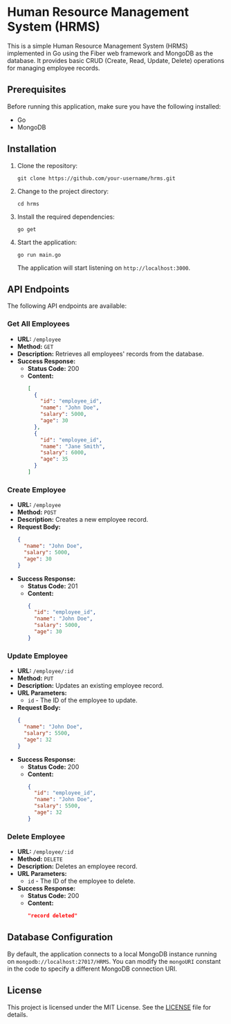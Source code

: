 # Human Resource Management System (HRMS)

This is a simple Human Resource Management System (HRMS) implemented in Go using the Fiber web framework and MongoDB as the database. It provides basic CRUD (Create, Read, Update, Delete) operations for managing employee records.

## Prerequisites

Before running this application, make sure you have the following installed:

- Go
- MongoDB

## Installation

1. Clone the repository:

   ```shell
   git clone https://github.com/your-username/hrms.git
   ```

2. Change to the project directory:

   ```shell
   cd hrms
   ```

3. Install the required dependencies:

   ```shell
   go get
   ```

4. Start the application:

   ```shell
   go run main.go
   ```

   The application will start listening on `http://localhost:3000`.

## API Endpoints

The following API endpoints are available:

### Get All Employees

- **URL:** `/employee`
- **Method:** `GET`
- **Description:** Retrieves all employees' records from the database.
- **Success Response:**
  - **Status Code:** 200
  - **Content:**
    ```json
    [
      {
        "id": "employee_id",
        "name": "John Doe",
        "salary": 5000,
        "age": 30
      },
      {
        "id": "employee_id",
        "name": "Jane Smith",
        "salary": 6000,
        "age": 35
      }
    ]
    ```

### Create Employee

- **URL:** `/employee`
- **Method:** `POST`
- **Description:** Creates a new employee record.
- **Request Body:**
  ```json
  {
    "name": "John Doe",
    "salary": 5000,
    "age": 30
  }
  ```
- **Success Response:**
  - **Status Code:** 201
  - **Content:**
    ```json
    {
      "id": "employee_id",
      "name": "John Doe",
      "salary": 5000,
      "age": 30
    }
    ```

### Update Employee

- **URL:** `/employee/:id`
- **Method:** `PUT`
- **Description:** Updates an existing employee record.
- **URL Parameters:**
  - `id` - The ID of the employee to update.
- **Request Body:**
  ```json
  {
    "name": "John Doe",
    "salary": 5500,
    "age": 32
  }
  ```
- **Success Response:**
  - **Status Code:** 200
  - **Content:**
    ```json
    {
      "id": "employee_id",
      "name": "John Doe",
      "salary": 5500,
      "age": 32
    }
    ```

### Delete Employee

- **URL:** `/employee/:id`
- **Method:** `DELETE`
- **Description:** Deletes an employee record.
- **URL Parameters:**
  - `id` - The ID of the employee to delete.
- **Success Response:**
  - **Status Code:** 200
  - **Content:**
    ```json
    "record deleted"
    ```

## Database Configuration

By default, the application connects to a local MongoDB instance running on `mongodb://localhost:27017/HRMS`. You can modify the `mongoURI` constant in the code to specify a different MongoDB connection URI.

## License

This project is licensed under the MIT License. See the [LICENSE](LICENSE) file for details.
